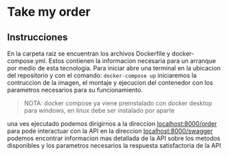 # Take my order



## Instrucciones

En la carpeta raiz se encuentran los archivos Dockerfile y docker-compose.yml. Estos contienen la informacion necesaria para un arranque por medio de esta tecnologia. Para iniciar abre una terminal en la ubicacion del repositorio y con el comando: `docker-compose up` iniciaremos la contruccion de la imagen, el montaje y ejecucion del contenedor con los parametros necesarios para su funcionamiento.

> NOTA: docker compose ya viene preinstalado con docker desktop para windows, en linux debe ser instalado por aparte

una ves ejecutado podemos dirigirnos a la direccion [localhost:8000/order](http://localhost:8000/order/) para pode interactuar con la API
en la direccion [localhost:8000/swagger](http://localhost:8000/swagger/) podemos encontrar informacion mas detallada de la API sobre los metodos disponibles y los parametros necesarios la respuesta satisfactoria de la API
